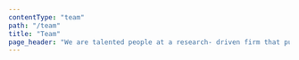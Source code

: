```yaml
---
contentType: "team"
path: "/team"
title: "Team"
page_header: "We are talented people at a research- driven firm that puts clients first."
---
```


